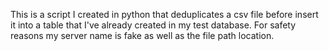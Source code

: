 This is a script I created in python that deduplicates a csv file before insert it into a table that I've already created in my test database.  For safety reasons my server name is fake as well as the file path location. 
